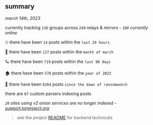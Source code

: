 
## summary
_march 14th, 2023_

currently tracking `136` groups across `249` relays & mirrors - _`100` currently online_

⏲ there have been `14` posts within the `last 24 hours`

🦈 there have been `127` posts within the `month of march`

🪐 there have been `719` posts within the `last 90 days`

🏚 there have been `578` posts within the `year of 2023`

🦕 there have been `6264` posts `since the dawn of ransomwatch`

there are `67` custom parsers indexing posts

_`20` sites using v2 onion services are no longer indexed - [support.torproject.org](https://support.torproject.org/onionservices/v2-deprecation/)_

> see the project [README](https://github.com/joshhighet/ransomwatch#ransomwatch--) for backend technicals
